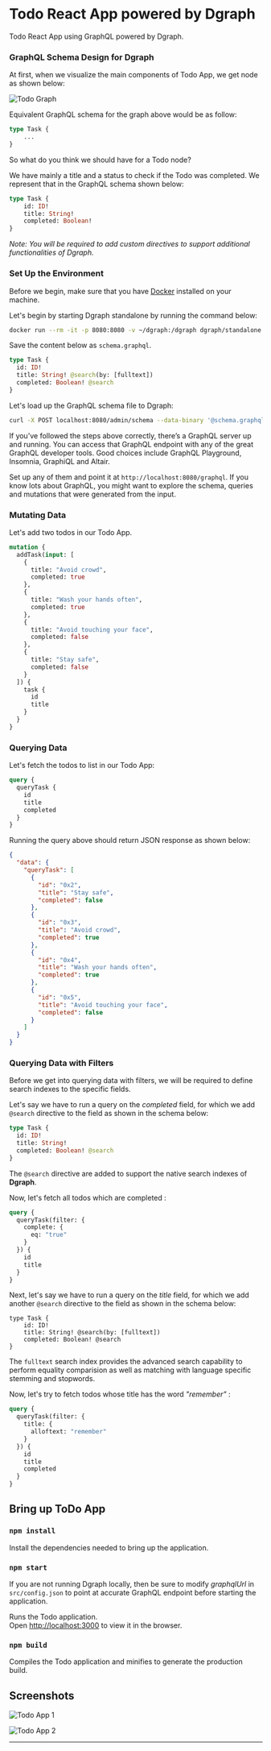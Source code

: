 # Todo React App powered by Dgraph

Todo React App using GraphQL powered by Dgraph.

### GraphQL Schema Design for Dgraph

At first, when we visualize the main components of Todo App, we get node as shown below:

![Todo Graph](./todo-graph.png)

Equivalent GraphQL schema for the graph above would be as follow:

```graphql
type Task {
    ...
}
```

So what do you think we should have for a Todo node?

We have mainly a title and a status to check if the Todo was completed.
We represent that in the GraphQL schema shown below:

```graphql
type Task {
    id: ID!
    title: String!
    completed: Boolean!
}
```

_Note: You will be required to add custom directives to support additional functionalities of Dgraph._

### Set Up the Environment

Before we begin, make sure that you have [Docker](https://docs.docker.com/install/)
installed on your machine.

Let's begin by starting Dgraph standalone by running the command below:

```bash
docker run --rm -it -p 8080:8080 -v ~/dgraph:/dgraph dgraph/standalone:v20.03.1
```

Save the content below as `schema.graphql`.

```graphql
type Task {
  id: ID!
  title: String! @search(by: [fulltext])
  completed: Boolean! @search
}
```

Let's load up the GraphQL schema file to Dgraph:

```bash
curl -X POST localhost:8080/admin/schema --data-binary '@schema.graphql'
```

If you’ve followed the steps above correctly, there’s a GraphQL server up and running.
You can access that GraphQL endpoint with any of the great GraphQL developer tools.
Good choices include GraphQL Playground, Insomnia, GraphiQL and Altair.

Set up any of them and point it at `http://localhost:8080/graphql`. If you know lots about GraphQL, you might want to explore the schema, queries and mutations that were generated from the input.

### Mutating Data

Let's add two todos in our Todo App.

```graphql
mutation {
  addTask(input: [
    {
      title: "Avoid crowd",
      completed: true
    },
    {
      title: "Wash your hands often",
      completed: true
    },
    {
      title: "Avoid touching your face",
      completed: false
    },
    {
      title: "Stay safe",
      completed: false
    }
  ]) {
    task {
      id
      title
    }
  }
}
```

### Querying Data

Let's fetch the todos to list in our Todo App:

```graphql
query {
  queryTask {
    id
    title
    completed
  }
}
```

Running the query above should return JSON response as shown below:

```json
{
  "data": {
    "queryTask": [
      {
        "id": "0x2",
        "title": "Stay safe",
        "completed": false
      },
      {
        "id": "0x3",
        "title": "Avoid crowd",
        "completed": true
      },
      {
        "id": "0x4",
        "title": "Wash your hands often",
        "completed": true
      },
      {
        "id": "0x5",
        "title": "Avoid touching your face",
        "completed": false
      }
    ]
  }
}
```

### Querying Data with Filters

Before we get into querying data with filters, we will be required
to define search indexes to the specific fields.

Let's say we have to run a query on the _completed_ field, for which
we add `@search` directive to the field as shown in the schema below:

```graphql
type Task {
  id: ID!
  title: String!
  completed: Boolean! @search
}
```

The `@search` directive are added to support the native search indexes of **Dgraph**.

Now, let's fetch all todos which are completed :

```graphql
query {
  queryTask(filter: {
    complete: {
      eq: "true"
    }
  }) {
    id
    title
  }
}
```

Next, let's say we have to run a query on the _title_ field, for which
we add another `@search` directive to the field as shown in the schema below:

```graph
type Task {
    id: ID!
    title: String! @search(by: [fulltext])
    completed: Boolean! @search
}
```

The `fulltext` search index provides the advanced search capability to perform equality
comparision as well as matching with language specific stemming and stopwords.

Now, let's try to fetch todos whose title has the word _"remember"_ :

```graphql
query {
  queryTask(filter: {
    title: {
      alloftext: "remember"
    }
  }) {
    id
    title
    completed
  }
}
```

## Bring up ToDo App

### `npm install`

Install the dependencies needed to bring up the application.

### `npm start`

If you are not running Dgraph locally, then be sure to modify *graphqlUrl*
in `src/config.json`  to point at accurate GraphQL endpoint before starting
the application.

Runs the Todo application.<br />
Open [http://localhost:3000](http://localhost:3000) to view it in the browser.

### `npm build`

Compiles the Todo application and minifies to generate the production build.

## Screenshots

![Todo App 1](./todo-1.png)

![Todo App 2](./todo-2.png)

---


